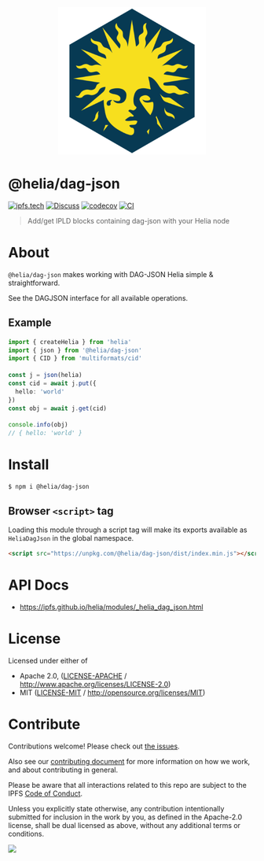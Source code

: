 <p align="center">
  <a href="https://github.com/ipfs/helia" title="Helia">
    <img src="https://raw.githubusercontent.com/ipfs/helia/main/assets/helia.png" alt="Helia logo" width="300" />
  </a>
</p>

# @helia/dag-json

[![ipfs.tech](https://img.shields.io/badge/project-IPFS-blue.svg?style=flat-square)](https://ipfs.tech)
[![Discuss](https://img.shields.io/discourse/https/discuss.ipfs.tech/posts.svg?style=flat-square)](https://discuss.ipfs.tech)
[![codecov](https://img.shields.io/codecov/c/github/ipfs/helia.svg?style=flat-square)](https://codecov.io/gh/ipfs/helia)
[![CI](https://img.shields.io/github/actions/workflow/status/ipfs/helia/main.yml?branch=main\&style=flat-square)](https://github.com/ipfs/helia/actions/workflows/main.yml?query=branch%3Amain)

> Add/get IPLD blocks containing dag-json with your Helia node

# About

<!--

!IMPORTANT!

Everything in this README between "# About" and "# Install" is automatically
generated and will be overwritten the next time the doc generator is run.

To make changes to this section, please update the @packageDocumentation section
of src/index.js or src/index.ts

To experiment with formatting, please run "npm run docs" from the root of this
repo and examine the changes made.

-->

`@helia/dag-json` makes working with DAG-JSON Helia simple & straightforward.

See the DAGJSON interface for all available operations.

## Example

```typescript
import { createHelia } from 'helia'
import { json } from '@helia/dag-json'
import { CID } from 'multiformats/cid'

const j = json(helia)
const cid = await j.put({
  hello: 'world'
})
const obj = await j.get(cid)

console.info(obj)
// { hello: 'world' }
```

# Install

```console
$ npm i @helia/dag-json
```

## Browser `<script>` tag

Loading this module through a script tag will make its exports available as `HeliaDagJson` in the global namespace.

```html
<script src="https://unpkg.com/@helia/dag-json/dist/index.min.js"></script>
```

# API Docs

- <https://ipfs.github.io/helia/modules/_helia_dag_json.html>

# License

Licensed under either of

- Apache 2.0, ([LICENSE-APACHE](LICENSE-APACHE) / <http://www.apache.org/licenses/LICENSE-2.0>)
- MIT ([LICENSE-MIT](LICENSE-MIT) / <http://opensource.org/licenses/MIT>)

# Contribute

Contributions welcome! Please check out [the issues](https://github.com/ipfs/helia/issues).

Also see our [contributing document](https://github.com/ipfs/community/blob/master/CONTRIBUTING_JS.md) for more information on how we work, and about contributing in general.

Please be aware that all interactions related to this repo are subject to the IPFS [Code of Conduct](https://github.com/ipfs/community/blob/master/code-of-conduct.md).

Unless you explicitly state otherwise, any contribution intentionally submitted for inclusion in the work by you, as defined in the Apache-2.0 license, shall be dual licensed as above, without any additional terms or conditions.

[![](https://cdn.rawgit.com/jbenet/contribute-ipfs-gif/master/img/contribute.gif)](https://github.com/ipfs/community/blob/master/CONTRIBUTING.md)
